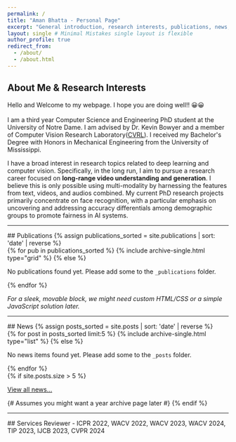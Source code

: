 ```yaml
---
permalink: /
title: "Aman Bhatta - Personal Page"
excerpt: "General introduction, research interests, publications, news, and services of Aman Bhatta."
layout: single # Minimal Mistakes single layout is flexible
author_profile: true
redirect_from:
  - /about/
  - /about.html
---
```


## About Me & Research Interests
Hello and Welcome to my webpage. I hope you are doing well!! 😀😀 <br><br>
I am a third year Computer Science and Engineering PhD student at the University of Notre Dame. I am advised by Dr. Kevin Bowyer and a member of Computer Vision Research Laboratory([CVRL](https://cvrl.nd.edu/)). I received my Bachelor's Degree with Honors in Mechanical Engineering from the University of Mississippi. 

I have a broad interest in research topics related to deep learning and computer vision. Specifically, in the long run, I aim to pursue a research career focused on **long-range video understanding and generation**. I believe this is only possible using multi-modality by harnessing the features from text, videos, and audios combined. My current PhD research projects primarily concentrate on face recognition, with a particular emphasis on uncovering and addressing accuracy differentials among demographic groups to promote fairness in AI systems.

---
<section id="publications">
  ## Publications
  {% assign publications_sorted = site.publications | sort: 'date' | reverse %}
  <div class="entries-grid">
    {% for pub in publications_sorted %}
      {% include archive-single.html type="grid" %}
    {% else %}
      <p>No publications found yet. Please add some to the <code>_publications</code> folder.</p>
    {% endfor %}
  </div>
  <p><em>For a sleek, movable block, we might need custom HTML/CSS or a simple JavaScript solution later.</em></p>
</section>

---
<section id="news">
  ## News
  {% assign posts_sorted = site.posts | sort: 'date' | reverse %}
  <div class="entries-list">
    {% for post in posts_sorted limit:5 %}
      {% include archive-single.html type="list" %}
    {% else %}
      <p>No news items found yet. Please add some to the <code>_posts</code> folder.</p>
    {% endfor %}
  </div>
  {% if site.posts.size > 5 %}
    <p><a href="/year-archive/">View all news...</a></p> {# Assumes you might want a year archive page later #}
  {% endif %}
</section>

---
<section id="services">
  ## Services
  Reviewer - ICPR 2022, WACV 2022, WACV 2023, WACV 2024, TIP 2023, IJCB 2023, CVPR 2024
  <!-- Add other services here -->
</section>

